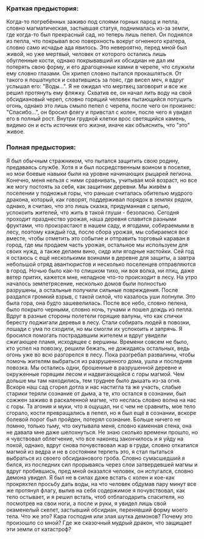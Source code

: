 ### Краткая предыстория:
Когда-то погребённых заживо под слоями горных парод и пепла, словно магматическая, застывшая статуя, поднималась из-за земли, где когда-то был прекрасный сад, но теперь лишь пепел. Он поднялся из пепла, что покрывал всю поверхность вокруг огненного кратера, словно само исчадье ада явилось. Это невероятно, перед мной был живой, но уже мертвый, человек от которого остались лишь обугленные кости, однако покрывавший их обсидиан не дал им потерять свою форму, и его драгоценные камни в черепе, что служили ему словно глазами. Он хрипел словно пытался прокашляться. От такого я пошатнулся и схватившись за пояс, где висел меч, я вдруг услышал его: "Воды...". Я не ожидал что мертвец заговорит и все же решил протянуть ему фляжку. Схватив ее, он начал лить воду на свой обсидиановый череп, словно горящий человек пытающийся потушить огонь, однако это лишь смыло пепел с черепа, после чего он произнес: "Спасибо...", он бросил флягу и привстал с колен, после чего я увидел его в полный рост. Внутри грудной клетки врос светящийся камень, видимо он и есть источник его жизни, иначе как объяснить, что "это" живое.
### Полная предыстория:
Я был обычным стражником, что пытался защитить свою родину, предаваясь службе. Хотя я и был посредственным воином в поселке, но мои боевые навыки были на уровне начинающих рыцарей легиона. Конечно, меня нельзя с ними сравнивать, учитывая мой возраст, но все же могу постоять за себя, как защитник деревни. Мы живём в поселении у подножья горы, что раньше считалась обителью мудрого дракона, который, как говорят, поддерживал порядок в землях рядом, однако, я считаю, что это лишь сказка, придуманная с целью, успокоить жителей, что жить в такой глуши - безопасно.
Сегодня проходит празднество урожая, наша деревня славится разными фруктами, что произрастают в нашем саду, и ягодами, собираемыми в лесу, поэтому каждый год, после сбора урожая, мы собираемся все вместе, чтобы отметить это событие и отправить торговый караван в город, где мы продаем часть урожая, остальное мы используем для своих нужд, а также делаем вино, сидр или ягодные настойки.
Сей год я остаюсь с ещё несколькими воинами в деревне для защиты, а завтра небольшой отряд авантюристов и несколько поселенцев отправляются в город.
Ночью было как-то слишком тихо, ни воя волка, ни птиц, даже ветер притих, кажется мне, неладное что-то происходит в лесу.
На утро началось землетрясение, несколько домов были полностью разрушены, а остальные получили сильные повреждения. После раздался громкий взрыв, с такой силой, что казалось уши лопнули. Это была гора, она будто зашевелилась. После все небо, словно пелена, было покрыто черными, словно ночь, тучами и пошел дождь из пепла. Вдруг в разные стороны полетели горящие валуны, что как спички бересту поджигали деревья в лесу. Стали собирать людей в повозки, лошади с ума по сходили, но мы смогли их успокоить и запрячь. Я бросился помогать пострадавшим жителем и вдруг увидели сжигающее пламя, исходящее с вершины. Времени совсем не было, кто успел на повозку, решили бежать, не дожидаясь остальных, ведь огонь уже во всю разгорелся в лесу. Пока разгребал развалины, чтобы помочь жителям выбраться из разрушенного дома, ушла и последняя повозка. Мы остались одни, брошенные в разрушенной деревне и окруженные горящим лесом и надвигающейся с горы магмой. Чем дольше мы там находились, тем труднее было дышать из-за огня. Вскоре наш сад сгорел дотла и нас настигла та же участь, слабые старики теряли сознание от дыма, а те, кто остался в сознании, был сожжен заживо в раскаленной магме, что неслась словно волна на нас с горы.
Та агония и муки, что я ощущал, ни с чем не сравнить, мое тело сгорало, кости превращались в пепел, но я был ещё в сознании, вскоре болевой порог был пройден, потерял сознание. Больше ничего не помню, только тьму, что окутывала меня, словно каменная стена, она не давала мне даже шелохнуться. Не знаю сколько времени прошло, но я чувствовал облегчение, что все наконец закончилось и я уйду на покой, однако, вдруг снова почувствовал жар в груди, словно откатился магмой из ведра и не в состоянии терпеть это, я стал пытаться выбраться из своего обсидианового гроба. Словно сумасшедший я бился, из последних сил прорываясь через слои затвердевшей магмы и вдруг пробившись, пред мной оказался человек, он испугался, словно демона увидел. Я был не в силах даже встать с колен и кое-как прокряхтел просьбу дать воды, на что человек обдумав пару минут все же протянул флагу, вылив на себя содержимое я почувствовал, как тело остывает, и я решил встать, чтоб отблагодарить спасителя, но посмотрев на свои ноги, а после и руки, я увидел лишь свой окаменелый скелет, застывший обсидиан, перенявший форму моего тела. Что же это? Кара господня или злая шутка демонов? Почему это произошло со мной? Где же сказочный мудрый дракон, что защищает эти земли от катастроф?